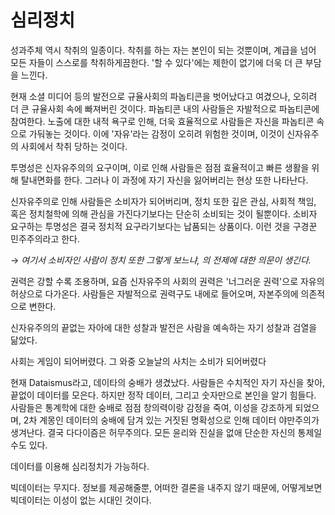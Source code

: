 # 심리정치

성과주체 역시 착취의 일종이다. 착취를 하는 자는 본인이 되는 것뿐이며, 계급을 넘어 모든 자들이 스스로를 착취하게끔한다. '할 수 있다'에는 제한이 없기에 더욱 더 큰 부담을 느낀다.

현재 소셜 미디어 등의 발전으로 규율사회의 파놉티콘을 벗어났다고 여겼으나, 오히려 더 큰 규율사회 속에 빠져버린 것이다. 파놉티콘 내의 사람들은 자발적으로 파놉티콘에 참여한다. 노출에 대한 내적 욕구로 인해, 더욱 효율적으로 사람들은 자신을 파놉티콘 속으로 가둬놓는 것이다. 이에 '자유'라는 감정이 오히려 위험한 것이며, 이것이 신자유주의 사회에서 착취 당하는 것이다. 

투명성은 신자유주의의 요구이며, 이로 인해 사람들은 점점 효율적이고 빠른 생활을 위해 탈내면화를 한다. 그러나 이 과정에 자기 자신을 잃어버리는 현상 또한 나타난다. 

신자유주의로 인해 사람들은 소비자가 되어버리며, 정치 또한 깊은 관심, 사회적 책임, 혹은 정치철학에 의해 관심을 가진다기보다는 단순히 소비되는 것이 될뿐이다. 소비자 요구하는 투명성은 결국 정치적 요구라기보다는 납품되는 상품이다. 이런 것을 구경꾼 민주주의라고 한다. 

→ *여기서 소비자인 사람이 정치 또한 그렇게 보느냐, 의 전제에 대한 의문이 생긴다.*

권력은 강할 수록 조용하며, 요즘 신자유주의 사회의 권력은 '너그러운 권력'으로 자유의 허상으로 다가온다. 사람들은 자발적으로 권력구도 내에로 들어오며, 자본주의에 의존적으로 변한다. 

신자유주의의 끝없는 자아에 대한 성찰과 발전은 사람을 예속하는 자기 성찰과 검열을 닮았다. 

사회는 게임이 되어버렸다. 그 와중 오늘날의 사치는 소비가 되어버렸다 

현재 Dataismus라고, 데이타의 숭배가 생겼났다. 사람들은 수치적인 자기 자신을 찾아, 끝없이 데이터를 모은다. 하지만 정작 데이터, 그리고 숫자만으로 본인을 알기 힘들다. 사람들은 통계학에 대한 숭배로 점점 창의력이랑 감정을 죽여, 이성을 강조하게 되었으며, 2차 계몽인 데이터의 숭배에 담겨 있는 거짓된 명확성으로 인해 데이터 야만주의가 생겨난다.  결국 다다이즘은 허무주의다. 모든 윤리와 진실을 없애 단순한 자신의 통제일 수도 있다. 

데이터를 이용해 심리정치가 가능하다.

빅데이터는 무지다. 정보를 제공해줄뿐, 어떠한 결론을 내주지 않기 때문에, 어떻게보면 빅데이터는 이성이 없는 시대인 것이다.